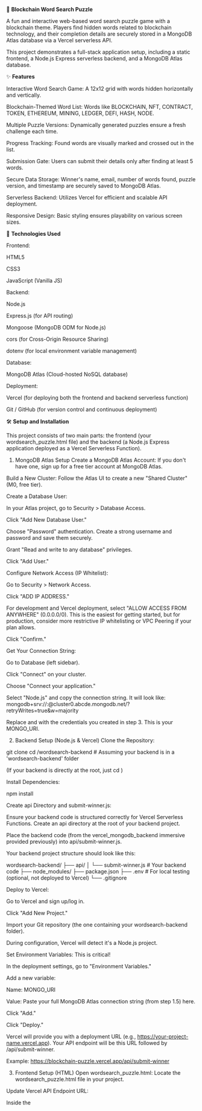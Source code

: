 🧩 **Blockchain Word Search Puzzle**

A fun and interactive web-based word search puzzle game with a blockchain theme. Players find hidden words related to blockchain technology, and their completion details are securely stored in a MongoDB Atlas database via a Vercel serverless API.

This project demonstrates a full-stack application setup, including a static frontend, a Node.js Express serverless backend, and a MongoDB Atlas database.

✨ **Features**

Interactive Word Search Game: A 12x12 grid with words hidden horizontally and vertically.

Blockchain-Themed Word List: Words like BLOCKCHAIN, NFT, CONTRACT, TOKEN, ETHEREUM, MINING, LEDGER, DEFI, HASH, NODE.

Multiple Puzzle Versions: Dynamically generated puzzles ensure a fresh challenge each time.

Progress Tracking: Found words are visually marked and crossed out in the list.

Submission Gate: Users can submit their details only after finding at least 5 words.

Secure Data Storage: Winner's name, email, number of words found, puzzle version, and timestamp are securely saved to MongoDB Atlas.

Serverless Backend: Utilizes Vercel for efficient and scalable API deployment.

Responsive Design: Basic styling ensures playability on various screen sizes.

🚀 **Technologies Used**

Frontend:

HTML5

CSS3

JavaScript (Vanilla JS)

Backend:

Node.js

Express.js (for API routing)

Mongoose (MongoDB ODM for Node.js)

cors (for Cross-Origin Resource Sharing)

dotenv (for local environment variable management)

Database:

MongoDB Atlas (Cloud-hosted NoSQL database)

Deployment:

Vercel (for deploying both the frontend and backend serverless function)

Git / GitHub (for version control and continuous deployment)

🛠️ **Setup and Installation**

This project consists of two main parts: the frontend (your wordsearch_puzzle.html file) and the backend (a Node.js Express application deployed as a Vercel Serverless Function).

1. MongoDB Atlas Setup
Create a MongoDB Atlas Account: If you don't have one, sign up for a free tier account at MongoDB Atlas.

Build a New Cluster: Follow the Atlas UI to create a new "Shared Cluster" (M0, free tier).

Create a Database User:

In your Atlas project, go to Security > Database Access.

Click "Add New Database User."

Choose "Password" authentication. Create a strong username and password and save them securely.

Grant "Read and write to any database" privileges.

Click "Add User."

Configure Network Access (IP Whitelist):

Go to Security > Network Access.

Click "ADD IP ADDRESS."

For development and Vercel deployment, select "ALLOW ACCESS FROM ANYWHERE" (0.0.0.0/0). This is the easiest for getting started, but for production, consider more restrictive IP whitelisting or VPC Peering if your plan allows.

Click "Confirm."

Get Your Connection String:

Go to Database (left sidebar).

Click "Connect" on your cluster.

Choose "Connect your application."

Select "Node.js" and copy the connection string. It will look like:
mongodb+srv://<username>:<password>@cluster0.abcde.mongodb.net/?retryWrites=true&w=majority

Replace <username> and <password> with the credentials you created in step 3. This is your MONGO_URI.

2. Backend Setup (Node.js & Vercel)
Clone the Repository:

git clone <your-repo-url>
cd <your-repo-name>/wordsearch-backend # Assuming your backend is in a 'wordsearch-backend' folder

(If your backend is directly at the root, just cd <your-repo-name>)

Install Dependencies:

npm install

Create api Directory and submit-winner.js:

Ensure your backend code is structured correctly for Vercel Serverless Functions. Create an api directory at the root of your backend project.

Place the backend code (from the vercel_mongodb_backend immersive provided previously) into api/submit-winner.js.

Your backend project structure should look like this:

wordsearch-backend/
├── api/
│   └── submit-winner.js  # Your backend code
├── node_modules/
├── package.json
├── .env                  # For local testing (optional, not deployed to Vercel)
└── .gitignore

Deploy to Vercel:

Go to Vercel and sign up/log in.

Click "Add New Project."

Import your Git repository (the one containing your wordsearch-backend folder).

During configuration, Vercel will detect it's a Node.js project.

Set Environment Variables: This is critical!

In the deployment settings, go to "Environment Variables."

Add a new variable:

Name: MONGO_URI

Value: Paste your full MongoDB Atlas connection string (from step 1.5) here.

Click "Add."

Click "Deploy."

Vercel will provide you with a deployment URL (e.g., https://your-project-name.vercel.app). Your API endpoint will be this URL followed by /api/submit-winner.

Example: https://blockchain-puzzle.vercel.app/api/submit-winner

3. Frontend Setup (HTML)
Open wordsearch_puzzle.html: Locate the wordsearch_puzzle.html file in your project.

Update Vercel API Endpoint URL:

Inside the <script> tags, find the line:

const VERCEL_API_ENDPOINT_URL = 'YOUR_VERCEL_API_ENDPOINT_URL_HERE';

Replace 'YOUR_VERCEL_API_ENDPOINT_URL_HERE' with the actual Vercel API endpoint URL you obtained in step 2.4.

Example: const VERCEL_API_ENDPOINT_URL = 'https://blockchain-puzzle.vercel.app/api/submit-winner';

Save the HTML file.

▶️ **Usage**

Open the Frontend: Open the wordsearch_puzzle.html file directly in your web browser.

Play the Puzzle: Find the words listed below the grid. Click and drag your mouse over the letters to select a word. If it's correct, the cells will turn green.

Submit Details: Once you have found at least 5 words, the "Submit" button will become enabled. Enter your name and email, and click submit.

Verify Data: Log in to your MongoDB Atlas dashboard, navigate to your cluster, then to the winners collection within your database. You should see your submitted details there.

📂 **Project Structure**

.
├── wordsearch_puzzle.html  # Frontend HTML, CSS, and JavaScript for the game
└── wordsearch-backend/     # Backend Node.js project
    ├── api/
    │   └── submit-winner.js # Vercel Serverless Function (Express app)
    ├── node_modules/        # Node.js dependencies
    ├── package.json         # Backend project dependencies and scripts
    └── .gitignore


📄 **License**

This project is open-source and available under the MIT License.

🙏 **Acknowledgements**

MongoDB Atlas for cloud database hosting.

Vercel for seamless serverless deployment.

Node.js and Express.js for the backend.

Mongoose for MongoDB object modeling.
